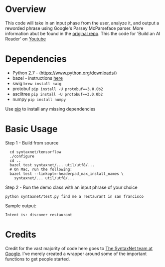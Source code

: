 Overview
============
This code will take in an input phase from the user, analyze it, and output a reworded phrase using Google's Parsey McParseface parser. More information abut  be found in the [original repo](https://github.com/tensorflow/models/tree/master/syntaxnet). This the code for 'Build an AI Reader' on [Youtube](https://youtu.be/AKwfVAKaigI)

Dependencies
============

* Python 2.7 - (https://www.python.org/downloads/)
* bazel - instructions [here](http://bazel.io/docs/install.html)
* swig `brew install swig`
* protobuf `pip install -U protobuf==3.0.0b2`
* asciitree `pip install -U protobuf==3.0.0b2`
* numpy `pip install numpy`

Use [pip](https://pypi.python.org/pypi/pip) to install any missing dependencies

Basic Usage
===========

Step 1 - Build from source 

```shell
  cd syntaxnet/tensorflow
  ./configure
  cd ..
  bazel test syntaxnet/... util/utf8/...
  # On Mac, run the following:
  bazel test --linkopt=-headerpad_max_install_names \
    syntaxnet/... util/utf8/...
```
Step 2 - Run the demo class with an input phrase of your choice 

```shell
python syntaxnet/test.py find me a restaurant in san francisco
```

Sample output: 
```shell
Intent is: discover restaurant
```

Credits
===========
Credit for the vast majority of code here goes to [The SyntaxNet team at Google](https://github.com/tensorflow/models/edit/master/syntaxnet). I've merely created a wrapper around some of the important functions to get people started.
